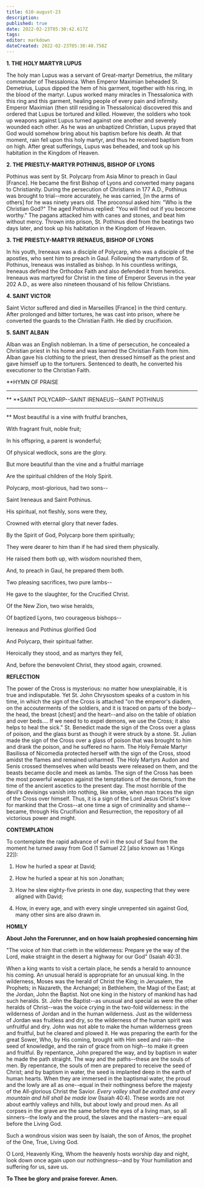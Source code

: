 ```yaml
---
title: 610-august-23
description: 
published: true
date: 2022-02-23T05:30:42.617Z
tags: 
editor: markdown
dateCreated: 2022-02-23T05:30:40.758Z
---
```



**1. THE HOLY MARTYR LUPUS**

The holy man Lupus was a servant of Great-martyr Demetrius, the military commander of Thessalonica. When Emperor Maximian beheaded St. Demetrius, Lupus dipped the hem of his garment, together with his ring, in the blood of the martyr. Lupus worked many miracles in Thessalonica with this ring and this garment, healing people of every pain and infirmity. Emperor Maximian (then still residing in Thessalonica) discovered this and ordered that Lupus be tortured and killed. However, the soldiers who took up weapons against Lupus turned against one another and severely wounded each other. As he was an unbaptized Christian, Lupus prayed that God would somehow bring about his baptism before his death. At that moment, rain fell upon this holy martyr, and thus he received baptism from on high. After great sufferings, Lupus was beheaded, and took up his habitation in the Kingdom of Heaven.

**2. THE PRIESTLY-MARTYR POTHINUS, BISHOP OF LYONS**

Pothinus was sent by St. Polycarp from Asia Minor to preach in Gaul [France]. He became the first Bishop of Lyons and converted many pagans to Christianity. During the persecution of Christians in 177 A.D., Pothinus was brought to trial--more accurately, he was carried, [in the arms of others] for he was ninety years old. The proconsul asked him: "Who is the Christian God?" The aged Pothinus replied: "You will find out if you become worthy." The pagans attacked him with canes and stones, and beat him without mercy. Thrown into prison, St. Pothinus died from the beatings two days later, and took up his habitation in the Kingdom of Heaven.

**3. THE PRIESTLY-MARTYR IRENAEUS, BISHOP OF LYONS**

In his youth, Ireneaus was a disciple of Polycarp, who was a disciple of the apostles, who sent him to preach in Gaul. Following the martyrdom of St. Pothinus, Ireneaus was installed as bishop. In his countless writings, Ireneaus defined the Orthodox Faith and also defended it from heretics. Ireneaus was martyred for Christ in the time of Emperor Severus in the year 202 A.D., as were also nineteen thousand of his fellow Christians.

**4. SAINT VICTOR**

Saint Victor suffered and died in Marseilles [France] in the third century. After prolonged and bitter tortures, he was cast into prison, where he converted the guards to the Christian Faith. He died by crucifixion.

**5. SAINT ALBAN**

Alban was an English nobleman. In a time of persecution, he concealed a Christian priest in his home and was learned the Christian Faith from him. Alban gave his clothing to the priest, then dressed himself as the priest and gave himself up to the torturers. Sentenced to death, he converted his executioner to the Christian Faith.


**HYMN OF PRAISE
**** 
**
**SAINT POLYCARP--SAINT IRENAEUS--SAINT POTHINUS
**** 
**
Most beautiful is a vine with fruitful branches,
 

With fragrant fruit, noble fruit;
 

In his offspring, a parent is wonderful;
 

Of physical wedlock, sons are the glory.
 

But more beautiful than the vine and a fruitful marriage
 

Are the spiritual children of the Holy Spirit.
 

Polycarp, most-glorious, had two sons--
 

Saint Ireneaus and Saint Pothinus.
 

His spiritual, not fleshly, sons were they,
 

Crowned with eternal glory that never fades.
 

By the Spirit of God, Polycarp bore them spiritually;
 

They were dearer to him than if he had sired them physically.
 

He raised them both up, with wisdom nourished them,
 

And, to preach in Gaul, he prepared them both.
 

Two pleasing sacrifices, two pure lambs--
 

He gave to the slaughter, for the Crucified Christ.
 

Of the New Zion, two wise heralds,
 

Of baptized Lyons, two courageous bishops--
 

Ireneaus and Pothinus glorified God
 

And Polycarp, their spiritual father.
 

Heroically they stood, and as martyrs they fell,
 

And, before the benevolent Christ, they stood again, crowned.
 

**REFLECTION**

The power of the Cross is mysterious: no matter how unexplainable, it is true and indisputable. Yet St. John Chrysostom speaks of a custom in his time, in which the sign of the Cross is attached "on the emperor's diadem, on the accouterments of the soldiers, and it is traced on parts of the body--the head, the breast [chest] and the heart--and also on the table of oblation and over beds.... If we need to to expel demons, we use the Cross; it also helps to heal the sick." St. Benedict made the sign of the Cross over a glass of poison, and the glass burst as though it were struck by a stone. St. Julian made the sign of the Cross over a glass of poison that was brought to him and drank the poison, and he suffered no harm. The Holy Female Martyr Basilissa of Nicomedia protected herself with the sign of the Cross, stood amidst the flames and remained unharmed. The Holy Martyrs Audon and Senis crossed themselves when wild beasts were released on them, and the beasts became docile and meek as lambs. The sign of the Cross has been the most powerful weapon against the temptations of the demons, from the time of the ancient ascetics to the present day. The most horrible of the devil's devisings vanish into nothing, like smoke, when man traces the sign of the Cross over himself. Thus, it is a sign of the Lord Jesus Christ's love for mankind that the Cross--at one time a sign of criminality and shame--became, through His Crucifixion and Resurrection, the repository of all victorious power and might.


**CONTEMPLATION**


To contemplate the rapid advance of evil in the soul of Saul from the moment he turned away from God (1 Samuel 22 [also known as 1 Kings 22]):

1.  How he hurled a spear at David;

1.  How he hurled a spear at his son Jonathan;

1.  How he slew eighty-five priests in one day, suspecting that they were aligned with David;

1.  How, in every age, and with every single unrepented sin against God, many other sins are also drawn in.


**HOMILY**


**About John the Forerunner, and on how Isaiah prophesied concerning him**

"The voice of him that crieth in the wilderness: Prepare ye the way of the Lord, make straight in the desert a highway for our God" (Isaiah 40:3).

When a king wants to visit a certain place, he sends a herald to announce his coming. An unusual herald is appropriate for an unusual king. In the wilderness, Moses was the herald of Christ the King; in Jerusalem, the Prophets; in Nazareth, the Archangel; in Bethlehem, the Magi of the East; at the Jordan, John the Baptist. Not one king in the history of mankind has had such heralds. St. John the Baptist--as unusual and special as were the other heralds of Christ--was the voice crying in the two-fold wilderness: in the wilderness of Jordan and in the human wilderness. Just as the wilderness of Jordan was fruitless and dry, so the wilderness of the human spirit was unfruitful and dry. John was not able to make the human wilderness green and fruitful, but he cleared and plowed it. He was preparing the earth for the great Sower, Who, by His coming, brought with Him seed and rain--the seed of knowledge, and the rain of grace from on high--to make it green and fruitful. By repentance, John prepared the way, and by baptism in water he made the path straight. The way and the paths--these are the souls of men. By repentance, the souls of men are prepared to receive the seed of Christ; and by baptism in water, the seed is implanted deep in the earth of human hearts. When they are immersed in the baptismal water, the proud and the lowly are all as one--equal in their nothingness before the majesty of the All-glorious Christ the Savior. *Every valley shall be exalted and every mountain and hill shall be made low* (Isaiah 40:4). These words are not about earthly valleys and hills, but about lowly and proud men. As all corpses in the grave are the same before the eyes of a living man, so all sinners--the lowly and the proud, the slaves and the masters--are equal before the Living God.

Such a wondrous vision was seen by Isaiah, the son of Amos, the prophet of the One, True, Living God.

O Lord, Heavenly King, Whom the heavenly hosts worship day and night, look down once again upon our nothingness--and by Your humiliation and suffering for us, save us.

**To Thee be glory and praise forever. Amen.**
